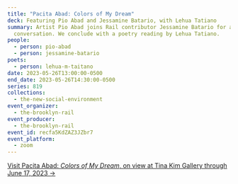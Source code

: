 ```yaml
---
title: "Pacita Abad: Colors of My Dream"
deck: Featuring Pio Abad and Jessamine Batario, with Lehua Tatiano
summary: Artist Pio Abad joins Rail contributor Jessamine Batario for a
  conversation. We conclude with a poetry reading by Lehua Tatiano.
people:
  - person: pio-abad
  - person: jessamine-batario
poets:
  - person: lehua-m-taitano
date: 2023-05-26T13:00:00-0500
end_date: 2023-05-26T14:30:00-0500
series: 819
collections:
  - the-new-social-environment
event_organizer:
  - the-brooklyn-rail
event_producer:
  - the-brooklyn-rail
event_id: recfa5KdZAZ3JZbr7
event_platform:
  - zoom
---
```

[V﻿isit Pacita Abad: *Colors of My Dream*, on view at Tina Kim Gallery through June 17, 2023 →](https://www.tinakimgallery.com/exhibitions/pacita-abad2#tab:thumbnails)
